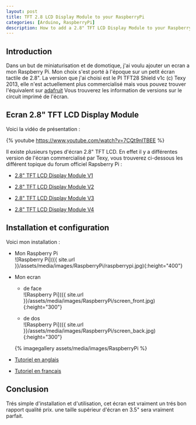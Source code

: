```yaml
---
layout: post
title: TFT 2.8 LCD Display Module to your RaspberryPi
categories: [Arduino, RaspberryPi]
description: How to add a 2.8" TFT LCD Display Module to your Raspberry Pi
---
```


## Introduction

Dans un but de miniaturisation et de domotique, j'ai voulu ajouter un ecran a mon Raspberry Pi.
Mon choix s'est porté à l'époque sur un petit écran tactile de 2.8".
La version que j'ai choisi est le PI TFT28 Shield v1c (c) Texy 2013, elle n'est actuellement plus commercialisé mais vous
pouvez trouver l'équivalent sur [adafruit](https://www.adafruit.com/product/2298)
Vous trouverez les information de versions sur le circuit imprimé de l'écran.    

## Ecran 2.8" TFT LCD Display Module

Voici la vidéo de présentation :

{% youtube https://www.youtube.com/watch?v=7CQt9nlTBEE %}

Il existe plusieurs types d'écran 2.8" TFT LCD. 
En effet il y a différentes version de l'écran commercialisé par Texy, vous trouverez ci-dessous les différent topique
du forum officiel Rapsberry Pi :

- [2.8" TFT LCD Display Module V1](https://www.raspberrypi.org/forums/viewtopic.php?t=48967)

- [2.8" TFT LCD Display Module V2](https://www.raspberrypi.org/forums/viewtopic.php?f=45&t=64993)

- [2.8" TFT LCD Display Module V3](https://www.raspberrypi.org/forums/viewtopic.php?f=45&t=105797)

- [2.8" TFT LCD Display Module V4](https://www.raspberrypi.org/forums/viewtopic.php?f=45&t=105797)


## Installation et configuration

Voici mon installation :

- Mon Raspberry Pi<br/>
![Raspberry Pi]({{ site.url }}/assets/media/images/RaspberryPi/raspberrypi.jpg){:height="400"}

- Mon ecran
    -  de face<br/>
    ![Raspberry Pi]({{ site.url }}/assets/media/images/RaspberryPi/screen_front.jpg){:height="300"}

    - de dos<br/>
    ![Raspberry Pi]({{ site.url }}/assets/media/images/RaspberryPi/screen_back.jpg){:height="300"}
    
    {% imagegallery assets/media/images/RaspberryPi %}

- [Tutoriel en anglais](https://pihw.wordpress.com/2013/11/29/texys-mini-tft-screen/)

- [Tutoriel en francais](http://www.kiwil-dev.fr/2013/12/28-tft-touchscreen-tests-et.html)

## Conclusion
Trés simple d'installation et d'utilisation, cet écran est vraiment un trés bon rapport qualité prix. 
une taille supérieur d'écran en 3.5" sera vraiment parfait.

